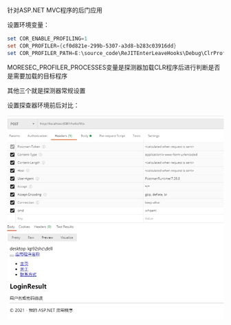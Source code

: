 针对ASP.NET MVC程序的后门应用

设置环境变量：

```powershell
set COR_ENABLE_PROFILING=1
set COR_PROFILER={cf0d821e-299b-5307-a3d8-b283c03916dd}
set COR_PROFILER_PATH=E:\source_code\ReJITEnterLeaveHooks\Debug\ClrProfiler.dll
```

MORESEC_PROFILER_PROCESSES变量是探测器加载CLR程序后进行判断是否是需要加载的目标程序

其他三个就是探测器常规设置

设置探查器环境前后对比：

![image-20210812153729764](./Dingtalk_20210826180525.jpg)